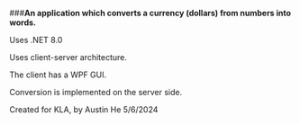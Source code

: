 ###**An application which converts a currency (dollars) from numbers into words.**


Uses .NET 8.0

Uses client-server architecture.

The client has a WPF GUI.

Conversion is implemented on the server side.


Created for KLA, by Austin He 5/6/2024
